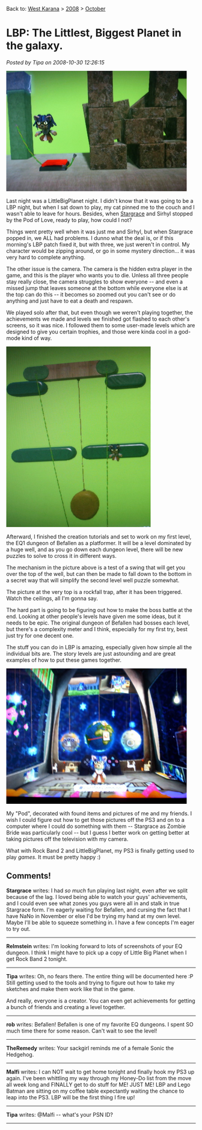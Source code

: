Back to: [West Karana](/posts/westkarana.md) > [2008](/posts/2008/westkarana.md) > [October](./westkarana.md)
# LBP: The Littlest, Biggest Planet in the galaxy.

*Posted by Tipa on 2008-10-30 12:26:15*

![](../../../uploads/2008/10/stp61416.jpg "stp61416")

Last night was a LittleBigPlanet night. I didn't know that it was going to be a LBP night, but when I sat down to play, my cat pinned me to the couch and I wasn't able to leave for hours. Besides, when [Stargrace](http://mmoquests.com) and Sirhyl stopped by the Pod of Love, ready to play, how could I not?

Things went pretty well when it was just me and Sirhyl, but when Stargrace popped in, we ALL had problems. I dunno what the deal is, or if this morning's LBP patch fixed it, but with three, we just weren't in control. My character would be zipping around, or go in some mystery direction... it was very hard to complete anything.

The other issue is the camera. The camera is the hidden extra player in the game, and this is the player who wants you to die. Unless all three people stay really close, the camera struggles to show everyone -- and even a missed jump that leaves someone at the bottom while everyone else is at the top can do this -- it becomes so zoomed out you can't see or do anything and just have to eat a death and respawn.

We played solo after that, but even though we weren't playing together, the achievements we made and levels we finished got flashed to each other's screens, so it was nice. I followed them to some user-made levels which are designed to give you certain trophies, and those were kinda cool in a god-mode kind of way.


![](../../../uploads/2008/10/stp61418.jpg "stp61418")

Afterward, I finished the creation tutorials and set to work on my first level, the EQ1 dungeon of Befallen as a platformer. It will be a level dominated by a huge well, and as you go down each dungeon level, there will be new puzzles to solve to cross it in different ways.

The mechanism in the picture above is a test of a swing that will get you over the top of the well, but can then be made to fall down to the bottom in a secret way that will simplify the second level well puzzle somewhat.

The picture at the very top is a rockfall trap, after it has been triggered. Watch the ceilings, all I'm gonna say.

The hard part is going to be figuring out how to make the boss battle at the end. Looking at other people's levels have given me some ideas, but it needs to be epic. The original dungeon of Befallen had bosses each level, but there's a complexity meter and I think, especially for my first try, best just try for one decent one.

The stuff you can do in LBP is amazing, especially given how simple all the individual bits are. The story levels are just astounding and are great examples of how to put these games together.

![](../../../uploads/2008/10/stp61413.jpg "stp61413")

My "Pod", decorated with found items and pictures of me and my friends. I wish I could figure out how to get those pictures off the PS3 and on to a computer where I could do something with them -- Stargrace as Zombie Bride was particularly cool -- but I guess I better work on getting better at taking pictures off the television with my camera.

What with Rock Band 2 and LittleBigPlanet, my PS3 is finally getting used to play *games*. It must be pretty happy :)

## Comments!

**Stargrace** writes: I had *so much* fun playing last night, even after we split because of the lag. I loved being able to watch your guys' achievements, and I could even see what zones you guys were all in and stalk in true Stargrace form. I'm eagerly waiting for Befallen, and cursing the fact that I have NaNo in November or else I'd be trying my hand at my own level. Maybe I'll be able to squeeze something in. I have a few concepts I'm eager to try out.

---

**Relmstein** writes: I'm looking forward to lots of screenshots of your EQ dungeon. I think I might have to pick up a copy of Little Big Planet when I get Rock Band 2 tonight.

---

**Tipa** writes: Oh, no fears there. The entire thing will be documented here :P Still getting used to the tools and trying to figure out how to take my sketches and make them work like that in the game.

And really, everyone is a creator. You can even get achievements for getting a bunch of friends and creating a level together.

---

**rob** writes: Befallen! Befallen is one of my favorite EQ dungeons. I spent SO much time there for some reason. Can't wait to see the level!

---

**TheRemedy** writes: Your sackgirl reminds me of a female Sonic the Hedgehog.

---

**Malfi** writes: I can NOT wait to get home tonight and finally hook my PS3 up again. I've been whittling my way through my Honey-Do list from the move all week long and FINALLY get to do stuff for ME! JUST ME! LBP and Lego Batman are sitting on my coffee table expectantly waiting the chance to leap into the PS3. LBP will be the first thing I fire up!

---

**Tipa** writes: @Malfi -- what's your PSN ID?

---

